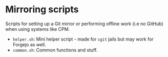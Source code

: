 # Mirroring scripts

Scripts for setting up a Git mirror or performing offline work (i.e no GitHub) when using systems like CPM.

- `helper.sh`: Mini helper script - made for `cgit` jails but may work for Forgejo as well.
- `common.sh`: Common functions and stuff.
